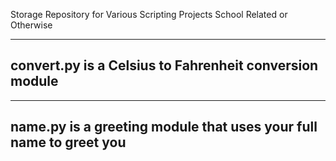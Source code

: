 Storage Repository for Various Scripting Projects
School Related or Otherwise

----
convert.py is a Celsius to Fahrenheit conversion module
----
----
name.py is a greeting module that uses your full name to greet you
----
